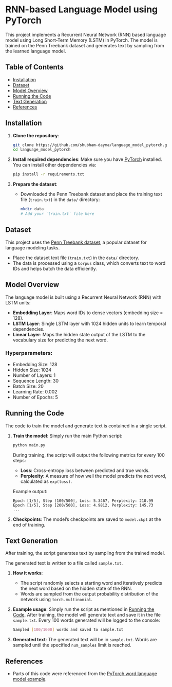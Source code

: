 # RNN-based Language Model using PyTorch

This project implements a Recurrent Neural Network (RNN) based language model using Long Short-Term Memory (LSTM) in PyTorch. The model is trained on the Penn Treebank dataset and generates text by sampling from the learned language model.

## Table of Contents
- [Installation](#installation)
- [Dataset](#dataset)
- [Model Overview](#model-overview)
- [Running the Code](#running-the-code)
- [Text Generation](#text-generation)
- [References](#references)

## Installation

1. **Clone the repository**:
    ```bash
    git clone https://github.com/shubham-dayma/language_model_pytorch.git
    cd language_model_pytorch
    ```

2. **Install required dependencies**:
    Make sure you have [PyTorch](https://pytorch.org/get-started/locally/) installed. You can install other dependencies via:

    ```bash
    pip install -r requirements.txt
    ```

3. **Prepare the dataset**:
    - Downloaded the Penn Treebank dataset and place the training text file (`train.txt`) in the `data/` directory:
      ```bash
      mkdir data
      # Add your `train.txt` file here
      ```

## Dataset

This project uses the [Penn Treebank dataset](https://catalog.ldc.upenn.edu/LDC99T42), a popular dataset for language modeling tasks.

- Place the dataset text file (`train.txt`) in the `data/` directory.
- The data is processed using a `Corpus` class, which converts text to word IDs and helps batch the data efficiently.

## Model Overview

The language model is built using a Recurrent Neural Network (RNN) with LSTM units:

- **Embedding Layer**: Maps word IDs to dense vectors (embedding size = 128).
- **LSTM Layer**: Single LSTM layer with 1024 hidden units to learn temporal dependencies.
- **Linear Layer**: Maps the hidden state output of the LSTM to the vocabulary size for predicting the next word.

### Hyperparameters:
- Embedding Size: 128
- Hidden Size: 1024
- Number of Layers: 1
- Sequence Length: 30
- Batch Size: 20
- Learning Rate: 0.002
- Number of Epochs: 5

## Running the Code

The code to train the model and generate text is contained in a single script.

1. **Train the model**:
    Simply run the main Python script:

    ```bash
    python main.py
    ```

    During training, the script will output the following metrics for every 100 steps:
    - **Loss**: Cross-entropy loss between predicted and true words.
    - **Perplexity**: A measure of how well the model predicts the next word, calculated as `exp(loss)`.

    Example output:
    ```
    Epoch [1/5], Step [100/500], Loss: 5.3467, Perplexity: 210.99
    Epoch [1/5], Step [200/500], Loss: 4.9812, Perplexity: 145.73
    ...
    ```

2. **Checkpoints**:
    The model’s checkpoints are saved to `model.ckpt` at the end of training.

## Text Generation

After training, the script generates text by sampling from the trained model. 

The generated text is written to a file called `sample.txt`.

1. **How it works**:
    - The script randomly selects a starting word and iteratively predicts the next word based on the hidden state of the RNN.
    - Words are sampled from the output probability distribution of the network using `torch.multinomial`.

2. **Example usage**:
    Simply run the script as mentioned in [Running the Code](#running-the-code). After training, the model will generate text and save it in the file `sample.txt`. Every 100 words generated will be logged to the console:

    ```bash
    Sampled [100/1000] words and saved to sample.txt
    ```

3. **Generated text**:
    The generated text will be in `sample.txt`. Words are sampled until the specified `num_samples` limit is reached.

## References

- Parts of this code were referenced from the [PyTorch word language model example](https://github.com/pytorch/examples/tree/master/word_language_model).
